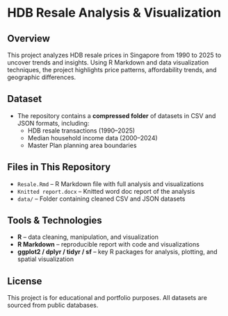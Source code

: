 # HDB Resale Analysis & Visualization

## Overview
This project analyzes HDB resale prices in Singapore from 1990 to 2025 to uncover trends and insights. Using R Markdown and data visualization techniques, the project highlights price patterns, affordability trends, and geographic differences.

## Dataset
- The repository contains a **compressed folder** of datasets in CSV and JSON formats, including:
  - HDB resale transactions (1990–2025)
  - Median household income data (2000–2024)
  - Master Plan planning area boundaries

## Files in This Repository
- `Resale.Rmd` – R Markdown file with full analysis and visualizations  
- `Knitted report.docx` – Knitted word doc report of the analysis  
- `data/` – Folder containing cleaned CSV and JSON datasets  


## Tools & Technologies
- **R** – data cleaning, manipulation, and visualization  
- **R Markdown** – reproducible report with code and visualizations  
- **ggplot2 / dplyr / tidyr / sf** – key R packages for analysis, plotting, and spatial visualization  

## License
This project is for educational and portfolio purposes. All datasets are sourced from public databases.

